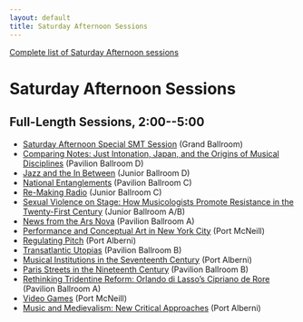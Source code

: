 ```yaml
---
layout: default
title: Saturday Afternoon Sessions
---
```


[Complete list of Saturday Afternoon sessions](complete.html)

# Saturday Afternoon Sessions

## Full-Length Sessions, 2:00--5:00

- [Saturday Afternoon Special SMT Session](saturday-afternoon-special-smt-session.html) <span class="room">(Grand Ballroom)</span>
- [Comparing Notes: Just Intonation, Japan, and the Origins of Musical Disciplines](comparing-notes.html) <span class="room">(Pavilion Ballroom D)</span>
- [Jazz and the In Between](jazz-and-the-in-between.html) <span class="room">(Junior Ballroom D)</span>
- [National Entanglements](national-entanglements.html) <span class="room">(Pavilion Ballroom C)</span>
- [Re-Making Radio](re-making-radio.html) <span class="room">(Junior Ballroom C)</span>
- [Sexual Violence on Stage: How Musicologists Promote Resistance in the Twenty-First Century](sexual-violence-on-stage.html) <span class="room">(Junior Ballroom A/B)</span>
- [News from the Ars Nova](news-from-the-ars-nova.html) <span class="room">(Pavilion Ballroom A)</span>
- [Performance and Conceptual Art in New York City](performance-and-conceptual-art-in-new-york-city.html) <span class="room">(Port McNeill)</span>
- [Regulating Pitch](regulating-pitch.html) <span class="room">(Port Alberni)</span>
- [Transatlantic Utopias](transatlantic-utopias.html) <span class="room">(Pavilion Ballroom B)</span>
- [Musical Institutions in the Seventeenth Century](musical-institutions-in-the-seventeenth-century.html) <span class="room">(Port Alberni)</span>
- [Paris Streets in the Nineteenth Century](paris-streets-in-the-nineteenth-century.html) <span class="room">(Pavilion Ballroom B)</span>
- [Rethinking Tridentine Reform: Orlando di Lasso’s Cipriano de Rore](rethinking-tridentine-reform.html) <span class="room">(Pavilion Ballroom A)</span>
- [Video Games](video-games.html) <span class="room">(Port McNeill)</span>
- [Music and Medievalism: New Critical Approaches](music-and-medievalism.html) <span class="room">(Port Alberni)</span>
